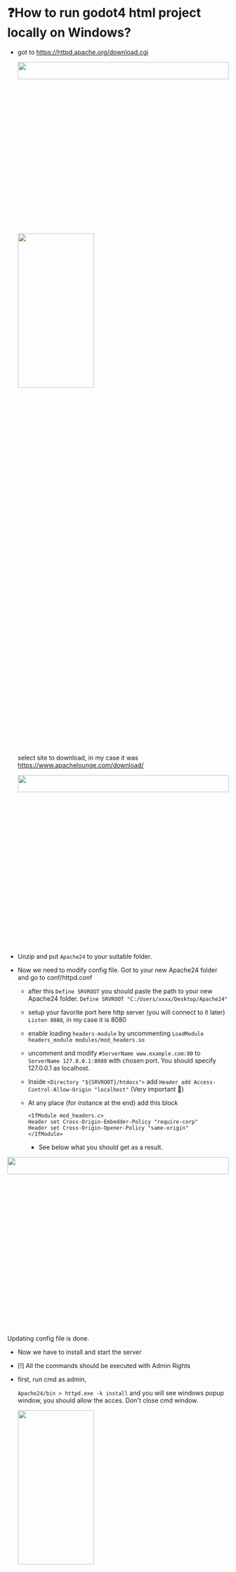 # ❓How to run godot4 html project locally on Windows?

- got to https://httpd.apache.org/download.cgi
  
  <img src="https://i.imgur.com/Y0hDeRv.png"  width="100%" height="10%">
  <img src="https://i.imgur.com/d1KibUO.png"  width="60%" height="30%">
  
  select site to download, in my case it was https://www.apachelounge.com/download/
  
  <img src="https://i.imgur.com/AOrZ7k5.png"  width="100%" height="10%">

- Unzip and put `Apache24` to your suitable folder.

- Now we need to modify config file. Got to your new Apache24 folder and go to conf/httpd.conf
  
  - after this `Define SRVROOT` you should paste the path to your new Apache24 folder.
      `Define SRVROOT "C:/Users/xxxx/Desktop/Apache24"`
  
  - setup your favorite port here http server (you will connect to it later) `Listen 8080`, in my case  it is 8080
  
  - enable loading `headers-module` by uncommenting 
      `LoadModule headers_module modules/mod_headers.so`
  
  - uncomment and modify `#ServerName www.example.com:80`  to `ServerName 127.0.0.1:8080` with chosen port. You should specify 127.0.0.1 as localhost. 
  
  - Inside `<Directory "${SRVROOT}/htdocs">` add `Header add Access-Control-Allow-Origin "localhost"` (Very important 🙂)
  
  - At any place (for instance at the end) add this block 
    
    ```
    <IfModule mod_headers.c>
    Header set Cross-Origin-Embedder-Policy "require-corp"
    Header set Cross-Origin-Opener-Policy "same-origin"
    </IfModule>
    ```
    
    - See below what you should get as a result.

<img src="https://i.imgur.com/QfsXZs4.png"  width="100%" height="10%">

Updating config file is done.

- Now we have to install and start the server

- [!] All the commands should be executed with Admin Rights

- first, run cmd as admin,
  
   `Apache24/bin > httpd.exe -k install` and you will see windows popup window, you should allow the acces. Don't close cmd window.
  
  <img src="https://i.imgur.com/lh0kHc4.png"  width="60%" height="30%">

- Now we need to start the server by executing in cmd `httpd.exe -k start`

- We need to check if all this works, click this link http://localhost:8080 or enter `localhost:8080` in your browser. You should see this:
  
  <img src="https://i.imgur.com/RsrlkqH.png"  width="60%" height="30%">

- We have created the server now, we need to put our game there. Go to your `Apache/htdocs` folder, then create folder `game1` (name of your game, up to you) and put our web files, like on the image below. Main .html file should be named index.html **!Very important!**
  
  <img src="https://i.imgur.com/APJ822H.png"  width="60%" height="30%">

- Now if we will go to http://localhost:8080/game1 (after "/" in should be name of the folder that we have created in previous step) your game will load :)

- You can also add second game following the same steps. Create folder, put web file (very important index.html)

- Now we want to store links to our main server page. Go to your `Apache/htdocs` and create `index.html`, paste code below and to add more links you need to just replace xxxx on your link.


<img src="https://i.imgur.com/ct88Orx.png"  width="60%" height="30%">
  
  ```
  <p><a href="http://localhost:8080/game1">http://localhost:8080/game1</a></p>
  
  <p><a href="http://localhost:8080/game2">http://localhost:8080/game2</a></p>
  
  <p><a href="xxxx">xxxx</a></p>
  ```

---

Also useful commands:

- http.exe -V
- http.exe -k restart
- http.exe -k stop
- http.exe -k start
- http.exe -k install
- http.exe -k deinstall

For more information:

- https://godotforums.org/d/32745-how-do-i-configure-apache-web-server-to-serve-godot-4-apps
- https://techkblog.com/enable-sharedarraybuffer-coop-coep/
- https://ubiq.co/tech-blog/enable-cors-apache-web-server/
- https://www.oreilly.com/library/view/head-first-servlets/9780596516680/ch01s18.html

